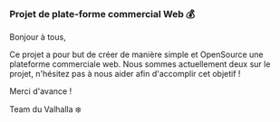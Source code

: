 ### Projet de plate-forme commercial Web 💰

Bonjour à tous,

Ce projet a pour but de créer de manière simple et OpenSource une plateforme commerciale web.
Nous sommes actuellement deux sur le projet, n'hésitez pas à nous aider afin d'accomplir cet objetif !

Merci d'avance !

Team du Valhalla ❄️

